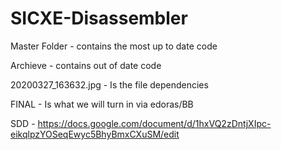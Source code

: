 # SICXE-Disassembler
Master Folder - contains the most up to date code

Archieve - contains out of date code 

20200327_163632.jpg - Is the file dependencies

FINAL - Is what we will turn in via edoras/BB

SDD - https://docs.google.com/document/d/1hxVQ2zDntjXIpc-eikqlpzYOSeqEwyc5BhyBmxCXuSM/edit
